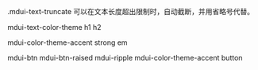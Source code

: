 .mdui-text-truncate 可以在文本长度超出限制时，自动截断，并用省略号代替。

mdui-text-color-theme h1 h2

mdui-color-theme-accent strong em

mdui-btn mdui-btn-raised mdui-ripple mdui-color-theme-accent button